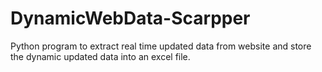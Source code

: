 # DynamicWebData-Scarpper
Python program to extract real time updated data from website and store the dynamic updated data into an excel file. 
